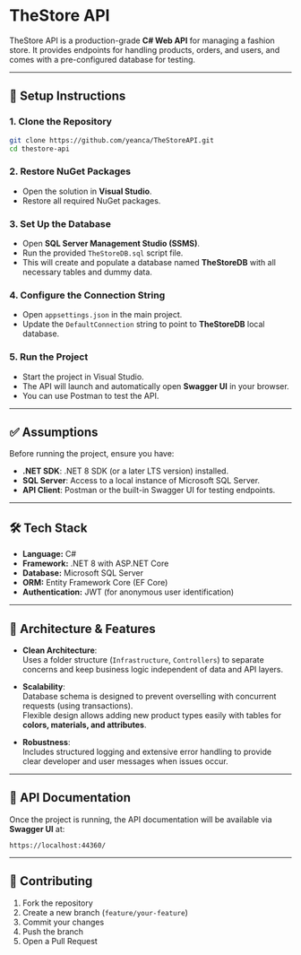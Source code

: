# TheStore API

TheStore API is a production-grade **C# Web API** for managing a fashion store. It provides endpoints for handling products, orders, and users, and comes with a pre-configured database for testing.

---

## 🚀 Setup Instructions

### 1. Clone the Repository
```bash
git clone https://github.com/yeanca/TheStoreAPI.git
cd thestore-api
```

### 2. Restore NuGet Packages
- Open the solution in **Visual Studio**.  
- Restore all required NuGet packages.

### 3. Set Up the Database
- Open **SQL Server Management Studio (SSMS)**.  
- Run the provided `TheStoreDB.sql` script file.  
- This will create and populate a database named **TheStoreDB** with all necessary tables and dummy data.

### 4. Configure the Connection String
- Open `appsettings.json` in the main project.  
- Update the `DefaultConnection` string to point to **TheStoreDB** local database.

### 5. Run the Project
- Start the project in Visual Studio.  
- The API will launch and automatically open **Swagger UI** in your browser.
- You can use Postman to test the API.

---

## ✅ Assumptions

Before running the project, ensure you have:

- **.NET SDK**: .NET 8 SDK (or a later LTS version) installed.  
- **SQL Server**: Access to a local instance of Microsoft SQL Server.  
- **API Client**: Postman or the built-in Swagger UI for testing endpoints.

---

## 🛠 Tech Stack

- **Language:** C#  
- **Framework:** .NET 8 with ASP.NET Core  
- **Database:** Microsoft SQL Server  
- **ORM:** Entity Framework Core (EF Core)  
- **Authentication:** JWT (for anonymous user identification)

---

## 📐 Architecture & Features

- **Clean Architecture**:  
  Uses a folder structure (`Infrastructure`, `Controllers`) to separate concerns and keep business logic independent of data and API layers.  

- **Scalability**:  
  Database schema is designed to prevent overselling with concurrent requests (using transactions).  
  Flexible design allows adding new product types easily with tables for **colors, materials, and attributes**.  

- **Robustness**:  
  Includes structured logging and extensive error handling to provide clear developer and user messages when issues occur.  

---

## 📖 API Documentation

Once the project is running, the API documentation will be available via **Swagger UI** at:  

```
https://localhost:44360/
```

---

## 🤝 Contributing

1. Fork the repository  
2. Create a new branch (`feature/your-feature`)  
3. Commit your changes  
4. Push the branch  
5. Open a Pull Request  

